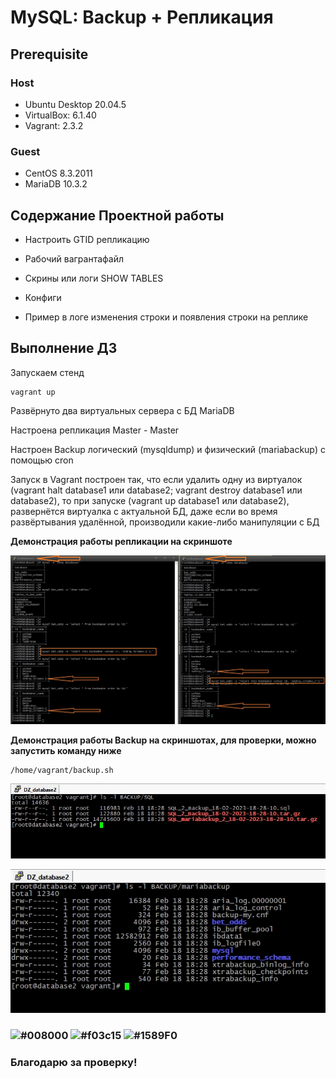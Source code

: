 # MySQL: Backup + Репликация

## **Prerequisite**

### Host ###
- Ubuntu Desktop 20.04.5
- VirtualBox: 6.1.40
- Vagrant: 2.3.2

### Guest ###
- CentOS 8.3.2011
- MariaDB 10.3.2

## **Содержание Проектной работы**

- Настроить GTID репликацию

- Рабочий вагрантафайл

- Скрины или логи SHOW TABLES

- Конфиги

- Пример в логе изменения строки и появления строки на реплике

## **Выполнение ДЗ**

Запускаем стенд
```
vagrant up
```

Развёрнуто два виртуальных сервера с БД MariaDB

Настроена репликация Master - Master

Настроен Backup логический (mysqldump) и физический (mariabackup) с помощью cron

Запуск в Vagrant построен так, что если удалить одну из виртуалок 
(vagrant halt database1 или database2; vagrant destroy database1 или database2), 
то при запуске (vagrant up database1 или database2), развернётся виртуалка с актуальной БД, 
даже если во время развёртывания удалённой, производили какие-либо манипуляции с БД

**Демонстрация работы репликации на скриншоте**

![replica_db](https://github.com/andrey21x6/dz-otus/blob/main/MySQL_backup_replica/scrin/replica_db.jpg)

**Демонстрация работы Backup на скриншотах, для проверки, можно запустить команду ниже**

```
/home/vagrant/backup.sh
```

![backup_1](https://github.com/andrey21x6/dz-otus/blob/main/MySQL_backup_replica/scrin/backup_1.jpg)

![backup_2](https://github.com/andrey21x6/dz-otus/blob/main/MySQL_backup_replica/scrin/backup_2.jpg)

### ![#008000](https://placehold.co/15x15/008000/008000.png) ![#f03c15](https://placehold.co/15x15/f03c15/f03c15.png) ![#1589F0](https://placehold.co/15x15/1589F0/1589F0.png)
### Благодарю за проверку!


